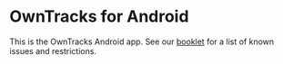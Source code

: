 OwnTracks for Android
=======

This is the OwnTracks Android app. 
See our [booklet]() for a list of known issues and restrictions. 

